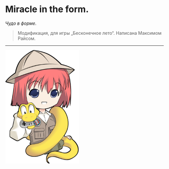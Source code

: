 # Miracle in the form.

_Чудо в форме._

> Модификация, для игры „Бесконечное лето“. Написана Максимом Райсом.

---

 ​![​renpy-logo](https://github.com/YukiiroRu/Miracle_in_the_form/blob/main/dev_files/logo%20base.png)

